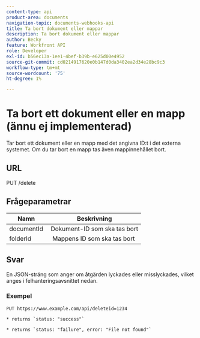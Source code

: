 ```yaml
---
content-type: api
product-area: documents
navigation-topic: documents-webhooks-api
title: Ta bort dokument eller mappar
description: Ta bort dokument eller mappar
author: Becky
feature: Workfront API
role: Developer
exl-id: b56ec13a-1ee1-4bef-b39b-e625d00e4952
source-git-commit: cd0214917620e0b147d0da3402ea2d34e28bc9c3
workflow-type: tm+mt
source-wordcount: '75'
ht-degree: 1%

---
```



# Ta bort ett dokument eller en mapp (ännu ej implementerad)

Tar bort ett dokument eller en mapp med det angivna ID:t i det externa systemet. Om du tar bort en mapp tas även mappinnehållet bort.

## URL

PUT /delete

## Frågeparametrar

| Namn  | Beskrivning |
|---|---|
| documentId  | Dokument-ID som ska tas bort |
| folderId  |  Mappens ID som ska tas bort |



## Svar

En JSON-sträng som anger om åtgärden lyckades eller misslyckades, vilket anges i felhanteringsavsnittet nedan.

### Exempel

```
PUT https://www.example.com/api/deleteid=1234

* returns `status: "success"`

* returns `status: "failure", error: "File not found"`
```
